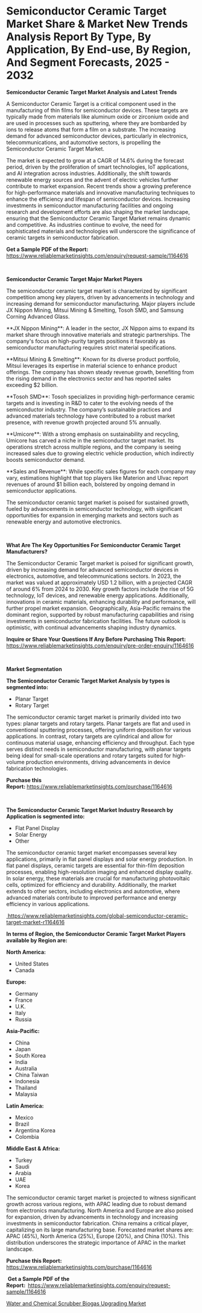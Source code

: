 <p><h1>Semiconductor Ceramic Target Market Share & Market New Trends Analysis Report By Type, By Application, By End-use, By Region, And Segment Forecasts, 2025 - 2032</h1></p><p><strong>Semiconductor Ceramic Target Market Analysis and Latest Trends</strong></p>
<p><p>A Semiconductor Ceramic Target is a critical component used in the manufacturing of thin films for semiconductor devices. These targets are typically made from materials like aluminum oxide or zirconium oxide and are used in processes such as sputtering, where they are bombarded by ions to release atoms that form a film on a substrate. The increasing demand for advanced semiconductor devices, particularly in electronics, telecommunications, and automotive sectors, is propelling the Semiconductor Ceramic Target Market.</p><p>The market is expected to grow at a CAGR of 14.6% during the forecast period, driven by the proliferation of smart technologies, IoT applications, and AI integration across industries. Additionally, the shift towards renewable energy sources and the advent of electric vehicles further contribute to market expansion. Recent trends show a growing preference for high-performance materials and innovative manufacturing techniques to enhance the efficiency and lifespan of semiconductor devices. Increasing investments in semiconductor manufacturing facilities and ongoing research and development efforts are also shaping the market landscape, ensuring that the Semiconductor Ceramic Target Market remains dynamic and competitive. As industries continue to evolve, the need for sophisticated materials and technologies will underscore the significance of ceramic targets in semiconductor fabrication.</p></p>
<p><strong>Get a Sample PDF of the Report:&nbsp;</strong> <a href="https://www.reliablemarketinsights.com/enquiry/request-sample/1164616?utm_campaign=2667&utm_medium=2&utm_source=Github&utm_content=ia&utm_term=28022025&utm_id=semiconductor-ceramic-target">https://www.reliablemarketinsights.com/enquiry/request-sample/1164616</a></p>
<p>&nbsp;</p>
<p><strong>Semiconductor Ceramic Target Major Market Players</strong></p>
<p><p>The semiconductor ceramic target market is characterized by significant competition among key players, driven by advancements in technology and increasing demand for semiconductor manufacturing. Major players include JX Nippon Mining, Mitsui Mining & Smelting, Tosoh SMD, and Samsung Corning Advanced Glass.</p><p>**JX Nippon Mining**: A leader in the sector, JX Nippon aims to expand its market share through innovative materials and strategic partnerships. The company's focus on high-purity targets positions it favorably as semiconductor manufacturing requires strict material specifications.</p><p>**Mitsui Mining & Smelting**: Known for its diverse product portfolio, Mitsui leverages its expertise in material science to enhance product offerings. The company has shown steady revenue growth, benefiting from the rising demand in the electronics sector and has reported sales exceeding $2 billion.</p><p>**Tosoh SMD**: Tosoh specializes in providing high-performance ceramic targets and is investing in R&D to cater to the evolving needs of the semiconductor industry. The company’s sustainable practices and advanced materials technology have contributed to a robust market presence, with revenue growth projected around 5% annually.</p><p>**Umicore**: With a strong emphasis on sustainability and recycling, Umicore has carved a niche in the semiconductor target market. Its operations stretch across multiple regions, and the company is seeing increased sales due to growing electric vehicle production, which indirectly boosts semiconductor demand.</p><p>**Sales and Revenue**: While specific sales figures for each company may vary, estimations highlight that top players like Materion and Ulvac report revenues of around $1 billion each, bolstered by ongoing demand in semiconductor applications.</p><p>The semiconductor ceramic target market is poised for sustained growth, fueled by advancements in semiconductor technology, with significant opportunities for expansion in emerging markets and sectors such as renewable energy and automotive electronics.</p></p>
<p>&nbsp;</p>
<p><strong>What Are The Key Opportunities For Semiconductor Ceramic Target Manufacturers?</strong></p>
<p><p>The Semiconductor Ceramic Target market is poised for significant growth, driven by increasing demand for advanced semiconductor devices in electronics, automotive, and telecommunications sectors. In 2023, the market was valued at approximately USD 1.2 billion, with a projected CAGR of around 6% from 2024 to 2030. Key growth factors include the rise of 5G technology, IoT devices, and renewable energy applications. Additionally, innovations in ceramic materials, enhancing durability and performance, will further propel market expansion. Geographically, Asia-Pacific remains the dominant region, supported by robust manufacturing capabilities and rising investments in semiconductor fabrication facilities. The future outlook is optimistic, with continual advancements shaping industry dynamics.</p></p>
<p><strong>Inquire or Share Your Questions If Any Before Purchasing This Report:</strong> <a href="https://www.reliablemarketinsights.com/enquiry/pre-order-enquiry/1164616?utm_campaign=2667&utm_medium=2&utm_source=Github&utm_content=ia&utm_term=28022025&utm_id=semiconductor-ceramic-target">https://www.reliablemarketinsights.com/enquiry/pre-order-enquiry/1164616</a></p>
<p>&nbsp;</p>
<p><strong>Market Segmentation</strong></p>
<p><strong>The Semiconductor Ceramic Target Market Analysis by types is segmented into:</strong></p>
<p><ul><li>Planar Target</li><li>Rotary Target</li></ul></p>
<p><p>The semiconductor ceramic target market is primarily divided into two types: planar targets and rotary targets. Planar targets are flat and used in conventional sputtering processes, offering uniform deposition for various applications. In contrast, rotary targets are cylindrical and allow for continuous material usage, enhancing efficiency and throughput. Each type serves distinct needs in semiconductor manufacturing, with planar targets being ideal for small-scale operations and rotary targets suited for high-volume production environments, driving advancements in device fabrication technologies.</p></p>
<p><strong>Purchase this Report:&nbsp;</strong><a href="https://www.reliablemarketinsights.com/purchase/1164616?utm_campaign=2667&utm_medium=2&utm_source=Github&utm_content=ia&utm_term=28022025&utm_id=semiconductor-ceramic-target">https://www.reliablemarketinsights.com/purchase/1164616</a></p>
<p>&nbsp;</p>
<p><strong>The Semiconductor Ceramic Target Market Industry Research by Application is segmented into:</strong></p>
<p><ul><li>Flat Panel Display</li><li>Solar Energy</li><li>Other</li></ul></p>
<p><p>The semiconductor ceramic target market encompasses several key applications, primarily in flat panel displays and solar energy production. In flat panel displays, ceramic targets are essential for thin-film deposition processes, enabling high-resolution imaging and enhanced display quality. In solar energy, these materials are crucial for manufacturing photovoltaic cells, optimized for efficiency and durability. Additionally, the market extends to other sectors, including electronics and automotive, where advanced materials contribute to improved performance and energy efficiency in various applications.</p></p>
<p><a href="https://www.reliablemarketinsights.com/global-semiconductor-ceramic-target-market-r1164616?utm_campaign=2667&utm_medium=2&utm_source=Github&utm_content=ia&utm_term=28022025&utm_id=semiconductor-ceramic-target">&nbsp;https://www.reliablemarketinsights.com/global-semiconductor-ceramic-target-market-r1164616</a></p>
<p><strong>In terms of Region, the Semiconductor Ceramic Target Market Players available by Region are:</strong></p>
<p>
    <p> <strong> North America: </strong>
        <ul>
            <li>United States</li>
            <li>Canada</li>
        </ul>
        </p> 
    <p> <strong> Europe: </strong>
        <ul>
            <li>Germany</li>
            <li>France</li>
            <li>U.K.</li>
            <li>Italy</li>
            <li>Russia</li>
        </ul>
        </p> 
    <p> <strong> Asia-Pacific: </strong>
        <ul>
            <li>China</li>
            <li>Japan</li>
            <li>South Korea</li>
            <li>India</li>
            <li>Australia</li>
            <li>China Taiwan</li>
            <li>Indonesia</li>
            <li>Thailand</li>
            <li>Malaysia</li>
        </ul>
        </p> 
    <p> <strong> Latin America: </strong>
        <ul>
            <li>Mexico</li>
            <li>Brazil</li>
            <li>Argentina Korea</li>
            <li>Colombia</li>
        </ul>
        </p> 
    <p> <strong> Middle East & Africa: </strong>
        <ul>
            <li>Turkey</li>
            <li>Saudi</li>
            <li>Arabia</li>
            <li>UAE</li>
            <li>Korea</li>
        </ul>
    </p>
    </p>
<p><p>The semiconductor ceramic target market is projected to witness significant growth across various regions, with APAC leading due to robust demand from electronics manufacturing. North America and Europe are also poised for expansion, driven by advancements in technology and increasing investments in semiconductor fabrication. China remains a critical player, capitalizing on its large manufacturing base. Forecasted market shares are: APAC (45%), North America (25%), Europe (20%), and China (10%). This distribution underscores the strategic importance of APAC in the market landscape.</p></p>
<p><strong>Purchase this Report: </strong><a href="https://www.reliablemarketinsights.com/purchase/1164616?utm_campaign=2667&utm_medium=2&utm_source=Github&utm_content=ia&utm_term=28022025&utm_id=semiconductor-ceramic-target">https://www.reliablemarketinsights.com/purchase/1164616</a></p>
<p>&nbsp;<strong>Get a Sample PDF of the Report:&nbsp;&nbsp;</strong><a href="https://www.reliablemarketinsights.com/enquiry/request-sample/1164616?utm_campaign=2667&utm_medium=2&utm_source=Github&utm_content=ia&utm_term=28022025&utm_id=semiconductor-ceramic-target">https://www.reliablemarketinsights.com/enquiry/request-sample/1164616</a></p>
<p><strong></strong></p>
<p><p><a href="https://github.com/pizorirrerex/Market-Research-Report-List-1/blob/main/water-and-chemical-scrubber-biogas-upgrading-market.md?utm_campaign=2667&utm_medium=2&utm_source=Github&utm_content=ia&utm_term=28022025&utm_id=semiconductor-ceramic-target">Water and Chemical Scrubber Biogas Upgrading Market</a></p></p>